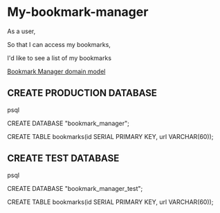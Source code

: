 # My-bookmark-manager
As a user, 

So that I can access my bookmarks, 

I'd like to see a list of my bookmarks


[Bookmark Manager domain model](./bookmark_manager_1.png)

## CREATE PRODUCTION DATABASE
psql

CREATE DATABASE "bookmark_manager";

CREATE TABLE bookmarks(id SERIAL PRIMARY KEY, url VARCHAR(60));

## CREATE TEST DATABASE
psql

CREATE DATABASE "bookmark_manager_test";

CREATE TABLE bookmarks(id SERIAL PRIMARY KEY, url VARCHAR(60));
